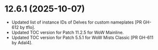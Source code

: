 # 12.6.1 (2025-10-07)

* Updated list of instance IDs of Delves for custom nameplates [PR GH-612 by tflo].
* Updated TOC version for Patch 11.2.5 for WoW Mainline.
* Updated TOC version for Patch 5.5.1 for WoW Mists Classic [PR GH-611 by Adal4].